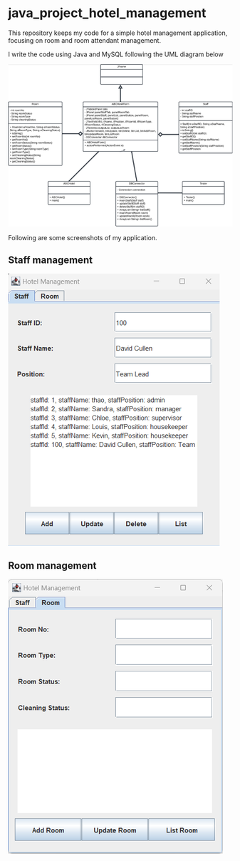 # java_project_hotel_management

This repository keeps my code for a simple hotel management application, focusing on room and room attendant management.

I write the code using Java and MySQL following the UML diagram below

![UML diagram](screenshots/uml.png)

Following are some screenshots of my application.

## Staff management
![Staff](screenshots/staff.png)

## Room management
![Room](screenshots/room.png)

